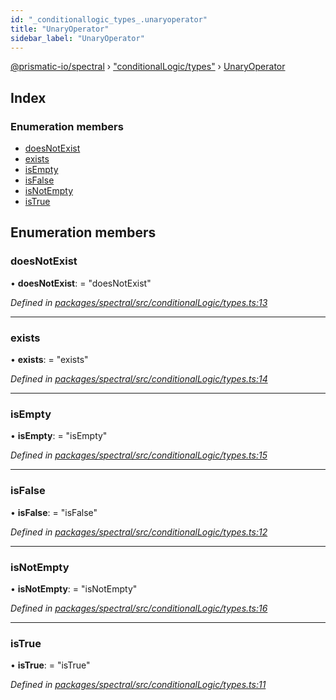 ```yaml
---
id: "_conditionallogic_types_.unaryoperator"
title: "UnaryOperator"
sidebar_label: "UnaryOperator"
---
```


[@prismatic-io/spectral](../index.md) › ["conditionalLogic/types"](../modules/_conditionallogic_types_.md) › [UnaryOperator](_conditionallogic_types_.unaryoperator.md)

## Index

### Enumeration members

* [doesNotExist](_conditionallogic_types_.unaryoperator.md#doesnotexist)
* [exists](_conditionallogic_types_.unaryoperator.md#exists)
* [isEmpty](_conditionallogic_types_.unaryoperator.md#isempty)
* [isFalse](_conditionallogic_types_.unaryoperator.md#isfalse)
* [isNotEmpty](_conditionallogic_types_.unaryoperator.md#isnotempty)
* [isTrue](_conditionallogic_types_.unaryoperator.md#istrue)

## Enumeration members

###  doesNotExist

• **doesNotExist**: = "doesNotExist"

*Defined in [packages/spectral/src/conditionalLogic/types.ts:13](https://github.com/prismatic-io/spectral/blob/v7.6.2/packages/spectral/src/conditionalLogic/types.ts#L13)*

___

###  exists

• **exists**: = "exists"

*Defined in [packages/spectral/src/conditionalLogic/types.ts:14](https://github.com/prismatic-io/spectral/blob/v7.6.2/packages/spectral/src/conditionalLogic/types.ts#L14)*

___

###  isEmpty

• **isEmpty**: = "isEmpty"

*Defined in [packages/spectral/src/conditionalLogic/types.ts:15](https://github.com/prismatic-io/spectral/blob/v7.6.2/packages/spectral/src/conditionalLogic/types.ts#L15)*

___

###  isFalse

• **isFalse**: = "isFalse"

*Defined in [packages/spectral/src/conditionalLogic/types.ts:12](https://github.com/prismatic-io/spectral/blob/v7.6.2/packages/spectral/src/conditionalLogic/types.ts#L12)*

___

###  isNotEmpty

• **isNotEmpty**: = "isNotEmpty"

*Defined in [packages/spectral/src/conditionalLogic/types.ts:16](https://github.com/prismatic-io/spectral/blob/v7.6.2/packages/spectral/src/conditionalLogic/types.ts#L16)*

___

###  isTrue

• **isTrue**: = "isTrue"

*Defined in [packages/spectral/src/conditionalLogic/types.ts:11](https://github.com/prismatic-io/spectral/blob/v7.6.2/packages/spectral/src/conditionalLogic/types.ts#L11)*

